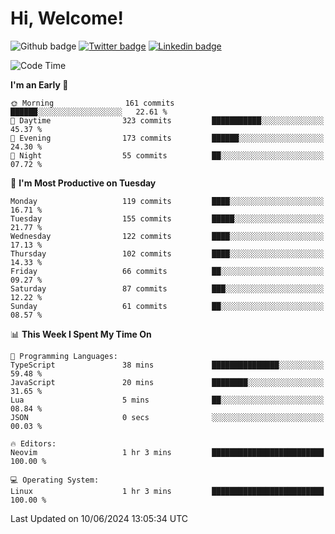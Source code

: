   # Hi, Welcome!
  ![Github badge](https://img.shields.io/github/followers/kraken-afk.svg?style=social&label=Follow&maxAge=2592000)
  [![Twitter badge](https://img.shields.io/badge/-Twitter-00acee?style=flat-square&logo=Twitter&logoColor=white)](https://twitter.com/trshppl)
  [![Linkedin badge](https://img.shields.io/badge/LinkedIn-0077B5?style=flat-square&logo=linkedin&logoColor=white)](https://www.linkedin.com/in/noveanrer)
<!--START_SECTION:waka-->
![Code Time](http://img.shields.io/badge/Code%20Time-228%20hrs%2034%20mins-blue)

**I'm an Early 🐤** 

```text
🌞 Morning                161 commits         ██████░░░░░░░░░░░░░░░░░░░   22.61 % 
🌆 Daytime                323 commits         ███████████░░░░░░░░░░░░░░   45.37 % 
🌃 Evening                173 commits         ██████░░░░░░░░░░░░░░░░░░░   24.30 % 
🌙 Night                  55 commits          ██░░░░░░░░░░░░░░░░░░░░░░░   07.72 % 
```
📅 **I'm Most Productive on Tuesday** 

```text
Monday                   119 commits         ████░░░░░░░░░░░░░░░░░░░░░   16.71 % 
Tuesday                  155 commits         █████░░░░░░░░░░░░░░░░░░░░   21.77 % 
Wednesday                122 commits         ████░░░░░░░░░░░░░░░░░░░░░   17.13 % 
Thursday                 102 commits         ████░░░░░░░░░░░░░░░░░░░░░   14.33 % 
Friday                   66 commits          ██░░░░░░░░░░░░░░░░░░░░░░░   09.27 % 
Saturday                 87 commits          ███░░░░░░░░░░░░░░░░░░░░░░   12.22 % 
Sunday                   61 commits          ██░░░░░░░░░░░░░░░░░░░░░░░   08.57 % 
```


📊 **This Week I Spent My Time On** 

```text
💬 Programming Languages: 
TypeScript               38 mins             ███████████████░░░░░░░░░░   59.48 % 
JavaScript               20 mins             ████████░░░░░░░░░░░░░░░░░   31.65 % 
Lua                      5 mins              ██░░░░░░░░░░░░░░░░░░░░░░░   08.84 % 
JSON                     0 secs              ░░░░░░░░░░░░░░░░░░░░░░░░░   00.03 % 

🔥 Editors: 
Neovim                   1 hr 3 mins         █████████████████████████   100.00 % 

💻 Operating System: 
Linux                    1 hr 3 mins         █████████████████████████   100.00 % 
```


 Last Updated on 10/06/2024 13:05:34 UTC
<!--END_SECTION:waka-->